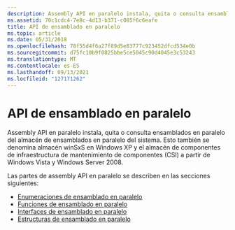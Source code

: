 ```yaml
---
description: Assembly API en paralelo instala, quita o consulta ensamblados en paralelo del almacén de ensamblados en paralelo de los sistemas.
ms.assetid: 70c1cdc4-7e8c-4d13-b371-c085f6c6eafe
title: API de ensamblado en paralelo
ms.topic: article
ms.date: 05/31/2018
ms.openlocfilehash: 78f55d4f6a27f89d5e83777c923452dfcd534e0b
ms.sourcegitcommit: d75fc10b9f0825bbe5ce5045c90d4045e3c53243
ms.translationtype: MT
ms.contentlocale: es-ES
ms.lasthandoff: 09/13/2021
ms.locfileid: "127171262"
---
```

# <a name="side-by-side-assembly-api"></a>API de ensamblado en paralelo

Assembly API en paralelo instala, quita o consulta ensamblados en paralelo del almacén de ensamblados en paralelo del sistema. Esto también se denomina almacén winSxS en Windows XP y el almacén de componentes de infraestructura de mantenimiento de componentes (CSI) a partir de Windows Vista y Windows Server 2008.

Las partes de assembly API en paralelo se describen en las secciones siguientes:

-   [Enumeraciones de ensamblado en paralelo](enumerations.md)
-   [Funciones de ensamblado en paralelo](side-by-side-assembly-functions.md)
-   [Interfaces de ensamblado en paralelo](side-by-side-assembly-interfaces.md)
-   [Estructuras de ensamblado en paralelo](structures.md)

 

 



